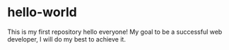 # hello-world
This is my first repository
hello everyone!
My goal to be a successful web developer, I will do my best to achieve it. 
